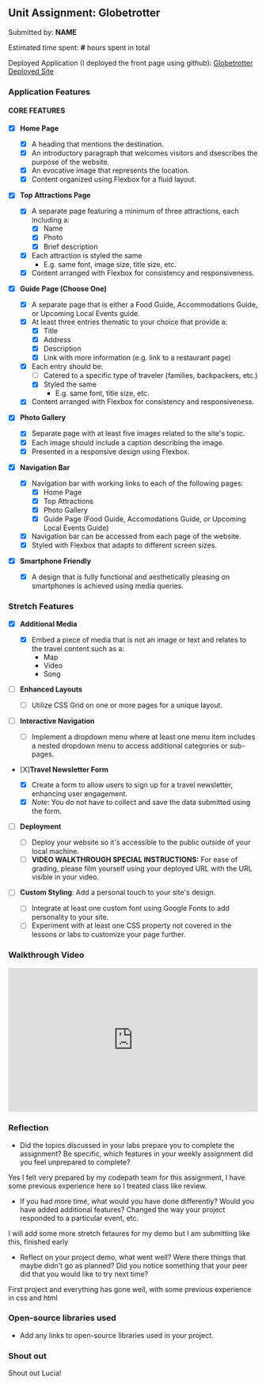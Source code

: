 ## Unit Assignment: Globetrotter

Submitted by: **NAME**

Estimated time spent: **#** hours spent in total

Deployed Application (I deployed the front page using github): [Globetrotter Deployed Site](https://darielgu.github.io/globetrotter/)

### Application Features

#### CORE FEATURES

- [x] **Home Page**

  - [x] A heading that mentions the destination.
  - [x] An introductory paragraph that welcomes visitors and dsescribes the purpose of the website.
  - [x] An evocative image that represents the location.
  - [x] Content organized using Flexbox for a fluid layout.

- [x] **Top Attractions Page**

  - [x] A separate page featuring a minimum of three attractions, each including a:
    - [x] Name
    - [x] Photo
    - [x] Brief description
  - [x] Each attraction is styled the same
    - E.g. same font, image size, title size, etc.
  - [x] Content arranged with Flexbox for consistency and responsiveness.

- [x] **Guide Page (Choose One)**

  - [x] A separate page that is either a Food Guide, Accommodations Guide, or Upcoming Local Events guide.
  - [x] At least three entries thematic to your choice that provide a:
    - [x] Title
    - [x] Address
    - [x] Description
    - [x] Link with more information (e.g. link to a restaurant page)
  - [x] Each entry should be:
    - [ ] Catered to a specific type of traveler (families, backpackers, etc.)
    - [x] Styled the same
      - E.g. same font, title size, etc.
  - [x] Content arranged with Flexbox for consistency and responsiveness.

- [x] **Photo Gallery**

  - [x] Separate page with at least five images related to the site's topic.
  - [x] Each image should include a caption describing the image.
  - [x] Presented in a responsive design using Flexbox.

- [x] **Navigation Bar**

  - [x] Navigation bar with working links to each of the following pages:
    - [x] Home Page
    - [x] Top Attractions
    - [x] Photo Gallery
    - [x] Guide Page (Food Guide, Accomodations Guide, _or_ Upcoming Local Events Guide)
  - [x] Navigation bar can be accessed from each page of the website.
  - [x] Styled with Flexbox that adapts to different screen sizes.

- [x] **Smartphone Friendly**
  - [x] A design that is fully functional and aesthetically pleasing on smartphones is achieved using media queries.

### Stretch Features

- [x] **Additional Media**

  - [x] Embed a piece of media that is not an image or text and relates to the travel content such as a:
    - Map
    - Video
    - Song

- [ ] **Enhanced Layouts**

  - [ ] Utilize CSS Grid on one or more pages for a unique layout.

- [ ] **Interactive Navigation**

  - [ ] Implement a dropdown menu where at least one menu item includes a nested dropdown menu to access additional categories or sub-pages.

- [X]**Travel Newsletter Form**

  - [x] Create a form to allow users to sign up for a travel newsletter, enhancing user engagement.
  - [x] _Note_: You do not have to collect and save the data submitted using the form.

- [ ] **Deployment**

  - [ ] Deploy your website so it's accessible to the public outside of your local machine.
  - [ ] **VIDEO WALKTHROUGH SPECIAL INSTRUCTIONS:** For ease of grading, please film yourself using your deployed URL with the URL visible in your video.

- [ ] **Custom Styling**: Add a personal touch to your site's design.
  - [ ] Integrate at least one custom font using Google Fonts to add personality to your site.
  - [ ] Experiment with at least one CSS property not covered in the lessons or labs to customize your page further.

### Walkthrough Video

<div style="position: relative; padding-bottom: 57.446808510638306%; height: 0;"><iframe src="https://www.loom.com/embed/f65d67651367417eaa282f55d61b60e4?sid=bc0479f9-2fbb-4636-b9cf-a900efb39503" frameborder="0" webkitallowfullscreen mozallowfullscreen allowfullscreen style="position: absolute; top: 0; left: 0; width: 100%; height: 100%;"></iframe></div>

### Reflection

- Did the topics discussed in your labs prepare you to complete the assignment? Be specific, which features in your weekly assignment did you feel unprepared to complete?

Yes I felt very prepared by my codepath team for this assignment, I have some previous experience here so I treated class like review.

- If you had more time, what would you have done differently? Would you have added additional features? Changed the way your project responded to a particular event, etc.

I will add some more stretch fetaures for my demo but I am submitting like this, finished early

- Reflect on your project demo, what went well? Were there things that maybe didn't go as planned? Did you notice something that your peer did that you would like to try next time?

First project and everything has gone well, with some previous experience in css and html

### Open-source libraries used

- Add any links to open-source libraries used in your project.

### Shout out

Shout out Lucia!

